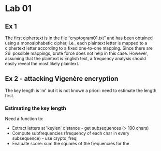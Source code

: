 # Lab 01

## Ex 1

The first ciphertext is in the file “cryptogram01.txt” and has
been obtained using a monoalphabetic cipher, i.e., each plaintext
letter is mapped to a ciphertext letter according to a fixed
one-to-one mapping. Since there are 26! possible mappings, brute
force does not help in this case. However, assuming that the
plaintext is English text, a frequency analysis should easily
reveal the most likely plaintext.

## Ex 2 - attacking Vigenère encryption

The key length is 'm' but it is not known a priori: need to estimate the length first.

### Estimating the key length

Need a function to:

- Extract letters at 'keylen' distance - get subsequences (> 100 chars)
- Compute subfrequencies (frequency of each char in every subsequence) - use crypto_freq
- Evaluate score: sum the squares of the frequencies for the
